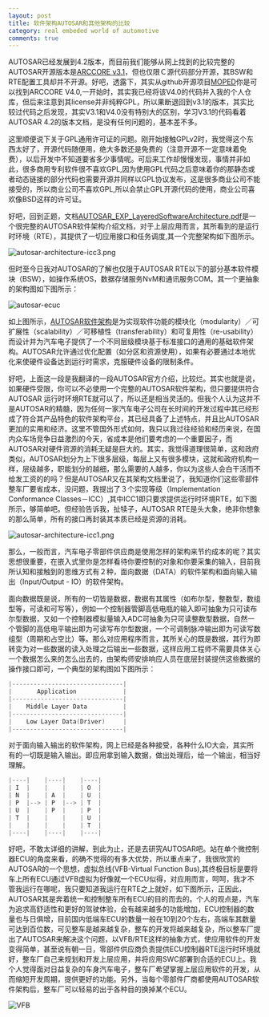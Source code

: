```yaml
---
layout: post
title: 软件架构AUTOSAR和其他架构的比较
category: real embeded world of automotive
comments: true
---
```


AUTOSAR已经发展到4.2版本，而目前我们能够从网上找到的比较完整的AUTOSAR开源版本是[ARCCORE v3.1](http://www.arccore.com/products/arctic-core/arctic-core-for-autosar-v31)，但也仅限Ｃ源代码部分开源，其BSW和RTE配置工具却并不开源。好吧，透露下，其实从github开源项目[MOPED](https://github.com/sics-sse/moped)你是可以找到ARCCORE V4.0,一开始时，其实我已经将该V4.0的代码并入我的个人仓库，但后来注意到其license并非纯粹GPL，所以果断退回到v3.1的版本，其实比较过代码之后发现，其实V3.1和V4.0没有特别大的区别，学习V3.1的代码看着AUTOSAR 4.2的版本文档，是没有任何问题的，基本差不多。

这里顺便说下关于GPL通用许可证的问题。刚开始接触GPLv2时，我觉得这个东西太好了，开源代码随便用，绝大多数还是免费的（注意开源不一定意味着免费），以后开发中不知道要省多少事情呢。可后来工作却慢慢发现，事情并非如此，很多商用专利软件很不喜欢GPL,因为使用GPL代码之后意味着你的那静态或者动态链接的部分代码也需要开源并同样以GPL协议发布，这是很多商业公司不能接受的，所以商业公司不喜欢GPL,所以会禁止GPL开源代码的使用，商业公司喜欢像BSD这样的许可证。

好吧，回到正题，文档[AUTOSAR\_EXP\_LayeredSoftwareArchitecture.pdf](http://www.autosar.org/fileadmin/files/releases/4-2/software-architecture/general/auxiliary/AUTOSAR_EXP_LayeredSoftwareArchitecture.pdf)是一个很完整的AUTOSAR软件架构介绍文档，对于上层应用而言，其所看到的是运行时环境（RTE），其提供了一切应用接口和任务调度,其一个完整架构如下图所示。

![autosar-architecture-icc3.png](/as/images/rewoa/autosar-architecture-icc3.png)

但时至今日我对AUTOSAR的了解也仅限于AUTOSAR RTE以下的部分基本软件模块（BSW），如操作系统OS，数据存储服务NvM和通讯服务COM。其一个更抽象的架构图如下图所示：

![autosar-ecuc](http://www.autosar.org/fileadmin/_processed_/csm_AUTOSAR_ECU_softw_arch_b_6269666540.jpg)

如上图所示，[AUTOSAR软件架构](http://www.autosar.org/about/technical-overview/)是为实现软件功能的模块化（modularity）／可扩展性（scalability）／可移植性（transferability）和可复用性（re-usability）而设计并为汽车电子提供了一个不同层级模块基于标准接口的通用的基础软件架构。AUTOSAR允许通过优化配置（如分区和资源使用），如果有必要通过本地优化来使硬件设备达到运行时需求，克服硬件设备的限制条件。

好吧，上面这一段是我翻译的一段AUTOSAR官方介绍，比较烂。其实也就是说，如果硬件受限，你可以不必使用一个完整的AUTOSAR软件架构，但只要提供符合AUTOSAR 运行时环境RTE就可以了，所以还是相当灵活的。但我个人认为这并不是AUTOSAR的精髓，因为任何一家汽车电子公司在长时间的开发过程中其已经形成了符合其产品特色的软件架构平台，其已经具备了上述特点，并且比AUTOSAR更加的实用和经济。这里不管国外形式如何，我只以我过往经验和经历来说，在国内众车场竞争日益激烈的今天，省成本是他们要考虑的一个重要因子，而AUTOSAR对硬件资源的消耗无疑是巨大的。其实，我觉得道理很简单，这和政府类似，AUTOSAR划分为上下很多层级，每层上又有很多模块，这就和政府机构一样，层级越多，职能划分的越细，那么需要的人越多，你以为这些人会白干活而不给发工资的的吗？但是AUTOSAR又在其架构文档里说了，我知道你们这些零部件整车厂要省成本，没问题，我提出了３个实现等级（Implementation Conformance Classes－ICC）,其中ICC1即只要求提供运行时环境RTE，如下图所示，够简单吧。但经验告诉我，扯犊子，AUTOSAR RTE是头大象，绝非你想象的那么简单，所有的接口再封装其本质已经是资源的消耗。

![autosar-architecture-icc1.png](/as/images/rewoa/autosar-architecture-icc1.png)

那么，一般而言，汽车电子零部件供应商是使用怎样的架构来节约成本的呢？其实思想很重要，在嵌入式里你是怎样看待你要控制的对象和你要采集的输入，目前我所认知和接触到的思维方式有２种，面向数据（DATA）的软件架构和面向输入输出（Input/Output - IO）的软件架构。

面向数据既是说，所有的一切皆是数据，数据有其属性（如布尔型，整数型，数组型等，可读和可写等），例如一个控制器管脚高低电瓶的输入即可抽象为只可读布尔型数据，又如一个控制器模拟量输入ADC可抽象为只可读整数型数据，自然一个管脚的高低电平输出即为可读写布尔型数据，一个可调制脉冲输出即为可读写数组型（周期和占空比）等。那么对应用程序而言，其所关心的既是数据，其行为即转变为对一些数据的读入处理之后输出一些数据，这样应用工程师不需要具体关心一个数据怎么来的怎么出去的，由架构师安排响应人员在底层封装提供这些数据的操作接口即可，一个典型的架构图如下图所示：

```c
|-------------------------------|
|       Application             |
|-------------------------------|
|    Middle Layer Data          |
|-------------------------------|
|    Low Layer Data(Driver)     |
|-------------------------------|
```

对于面向输入输出的软件架构，网上已经是各种接受，各种什么IO大会，其实所有的一切既是输入输出。即应用拿到输入数据，做出处理后，给一个输出，相当好理解。

```c
|----|    |----|    |----|
| I  |    |    |    | O  |
| N  |    | A  |    | U  |
| P  |--> | P  |--> | T  |
| U  |    | P  |    | P  |
| T  |    |    |    | U  |
|    |    |    |    | T  |
|----|    |----|    |----|
```

好吧，不敢太详细的讲解，到此为止，还是去研究AUTOSAR吧。站在单个微控制器ECU的角度来看，的确不觉得的有多大优势，所以重点来了，我很欣赏的AUTOSAR的一个思想，虚拟总线(VFB-Virtual Function Bus),其终极目标是要将车上所有ECU通过VFB虚拟为好像就一个ECU似得，对应用而言，呵呵，我才不管我运行在哪呢，我只要知道我运行在RTE之上就好，如下图所示，正因此，AUTOSAR其是奔着统一和控制整车所有ECU的目的而去的。个人的观点是，汽车为追求高舒适性和更好的驾驶体验，会有越来越多的功能增加，ECU控制器的数量也与日俱增，目前国内低端车ECU的数量一般在10到20个左右，高端车其数量可达到百位数，可见整车是越来越复杂，整车的开发将越来越复杂，所以整车厂提出了AUTOSAR来解决这个问题，以VFB/RTE这样的抽象方式，使应用软件的开发变得简单，甚至说有朝一日，零部件供应商负责提供ECU控制器RTE运行时环境就好，整车厂自己来规划和开发上层应用，并将应用SWC部署到合适的ECU上。我个人觉得面对日益复杂的车身汽车电子，整车厂希望掌握上层应用软件的开发，从而缩短开发周期，提供更好的功能。另外，当每个零部件厂商都使用AUTOSAR软件架构后，整车厂可以轻易的出于各种目的换掉某个ECU。

![VFB](http://www.autosar.org/fileadmin/_processed_/csm_AUTOSAR_TechnicalOverview_80b6ce5e82.jpg)

